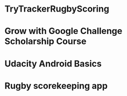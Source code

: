 # TryTrackerRugbyScoring
# Grow with Google Challenge Scholarship Course 
# Udacity Android Basics 
# Rugby scorekeeping app
